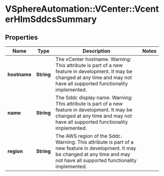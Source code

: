 # VSphereAutomation::VCenter::VcenterHlmSddcsSummary

## Properties
Name | Type | Description | Notes
------------ | ------------- | ------------- | -------------
**hostname** | **String** | The vCenter hostname. Warning: This attribute is part of a new feature in development. It may be changed at any time and may not have all supported functionality implemented. | 
**name** | **String** | The Sddc display name. Warning: This attribute is part of a new feature in development. It may be changed at any time and may not have all supported functionality implemented. | 
**region** | **String** | The AWS region of the Sddc. Warning: This attribute is part of a new feature in development. It may be changed at any time and may not have all supported functionality implemented. | 


